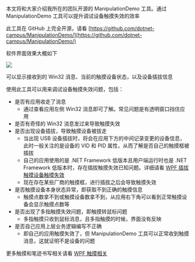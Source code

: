 本文将和大家介绍我所在的团队开源的 ManipulationDemo 工具。通过 ManipulationDemo 工具可以提升调试设备触摸失效的效率

<!--more-->


<!-- CreateTime:2023/11/22 16:33:58 -->

<!-- 发布 -->
<!-- 博客 -->

此工具在 GitHub 上完全开源，请看 [https://github.com/dotnet-campus/ManipulationDemo/](https://github.com/dotnet-campus/ManipulationDemo/)

软件界面效果大概如下

<!-- ![](image/WPF 通过 InputManager 模拟调度触摸事件/WPF 通过 InputManager 模拟调度触摸事件.gif) -->

![](http://image.acmx.xyz/lindexi%2FWPF%2520%25E9%2580%259A%25E8%25BF%2587%2520InputManager%2520%25E6%25A8%25A1%25E6%258B%259F%25E8%25B0%2583%25E5%25BA%25A6%25E8%25A7%25A6%25E6%2591%25B8%25E4%25BA%258B%25E4%25BB%25B6.gif)

可以显示接收到的 Win32 消息、当前的触摸设备状态，以及设备插拔信息

使用此工具可以用来调试设备触摸失效问题，包括：

- 是否有应用收走了消息
  - 通过查看应用左侧 Win32 消息即可了解。常见问题是有透明窗口挡住应用
- 是否有奇怪的 Win32 消息发过来导致触摸失效
- 是否出现设备插拔，导致触摸设备被拔走
  - 当出现 USB 设备插拔时，将会在应用下方的中间记录变更的设备信息，此时一般关注的是设备的 VID 和 PID 属性，从而了解是否自己的触摸框被插拔
  - 自己的应用使用的是 .NET Framework 低版本且用户端运行时也是 .NET Framework 低版本时，存在插拔触摸失效已知问题。详细请看 [WPF 插拔触摸设备触摸失效](https://blog.lindexi.com/post/WPF-%E6%8F%92%E6%8B%94%E8%A7%A6%E6%91%B8%E8%AE%BE%E5%A4%87%E8%A7%A6%E6%91%B8%E5%A4%B1%E6%95%88.html )
  - 现在存在某些厂商的触摸框，进行插拔之后会导致触摸失效
- 是否触摸设备本身状态异常，即获取不到正确的触摸信息
  - 触摸点数拿不到或触摸设备数拿不到，从应用右下角可以看到正常触摸设备会显示触摸点数等
- 是否出现了多指触摸失效问题，即触摸转鼠标问题
  - 多指触摸只收到鼠标消息，且多指触摸的时候，界面没有反映
- 是否自己应用上层业务逻辑编写不正确
  - 即自己的应用触摸失效了，但 ManipulationDemo 工具可以正常收到触摸消息，这就证明不是设备的问题

更多触摸和笔迹书写相关请看 [WPF 触摸相关](https://blog.lindexi.com/post/WPF-%E8%A7%A6%E6%91%B8%E7%9B%B8%E5%85%B3.html)
